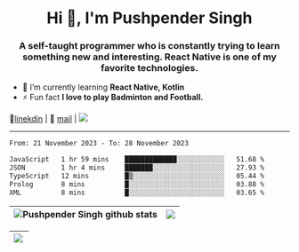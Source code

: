 <h1 align="center">Hi 👋, I'm Pushpender Singh</h1>
<h3 align="center">A self-taught programmer who is constantly trying to learn something new and interesting. React Native is one of my favorite technologies.</h3>

- 🌱 I’m currently learning **React Native, Kotlin**
- ⚡ Fun fact **I love to play Badminton and Football.**

👔[linekdin](https://www.linkedin.com/in/pushpender-singh-240061202/) | 📧 [mail](mailto:pushpendersingh694@gmail.com) | ![](https://komarev.com/ghpvc/?username=pushpender-singh-ap&color=blue)


---

<!--START_SECTION:waka-->

```txt
From: 21 November 2023 - To: 28 November 2023

JavaScript   1 hr 59 mins    █████████████░░░░░░░░░░░░   51.68 %
JSON         1 hr 4 mins     ███████░░░░░░░░░░░░░░░░░░   27.93 %
TypeScript   12 mins         █▒░░░░░░░░░░░░░░░░░░░░░░░   05.44 %
Prolog       8 mins          █░░░░░░░░░░░░░░░░░░░░░░░░   03.88 %
XML          8 mins          █░░░░░░░░░░░░░░░░░░░░░░░░   03.65 %
```

<!--END_SECTION:waka-->

| <a><img align="center" src="https://github-readme-stats-iota-ecru-15.vercel.app/api?username=pushpender-singh-ap&show_icons=true&include_all_commits=true&theme=buefy&hide_border=true" alt="Pushpender Singh github stats" /></a> | <a><img align="center" src="https://github-readme-stats-iota-ecru-15.vercel.app/api/top-langs/?username=pushpender-singh-ap&layout=compact&theme=buefy&hide_border=true" /></a> |
| ------------- | ------------- |

| <a> <img align="left" src="https://github-readme-streak-stats.herokuapp.com/?user=pushpender-singh-ap" /></br> </a> |
| ------------- |
